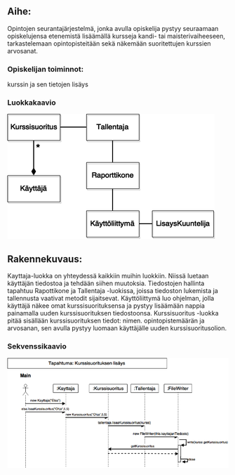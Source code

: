 ## Aihe: 
Opintojen seurantajärjestelmä, jonka avulla opiskelija pystyy seuraamaan opiskelujensa etenemistä lisäämällä kursseja kandi- tai maisterivaiheeseen, tarkastelemaan opintopisteitään sekä näkemään suoritettujen kurssien arvosanat.

### Opiskelijan toiminnot: 
kurssin ja sen tietojen lisäys

### Luokkakaavio
![Alt text](https://github.com/enyrhine/Opintonaattori/blob/master/dokumentaatio/Java_luokkakaavio2.png "Luokkakaavio")

## Rakennekuvaus:
Kayttaja-luokka on yhteydessä kaikkiin muihin luokkiin. Niissä luetaan käyttäjän tiedostoa ja tehdään siihen muutoksia.
Tiedostojen hallinta tapahtuu Rapottikone ja Tallentaja -luokissa, joissa tiedoston lukemista ja tallennusta vaativat metodit sijaitsevat. Käyttöliittymä luo ohjelman, jolla käyttäjä näkee omat kurssisuorituksensa ja pystyy lisäämään nappia painamalla uuden kurssisuorituksen tiedostoonsa. Kurssisuoritus -luokka pitää sisällään kurssisuorituksen tiedot: nimen. opintopistemäärän ja arvosanan, sen avulla pystyy luomaan käyttäjälle uuden kurssisuoritusolion.

### Sekvenssikaavio
![Alt text](https://github.com/enyrhine/Opintonaattori/blob/master/dokumentaatio/Sekvenssi_java.png "Sekvenssikaavio")
